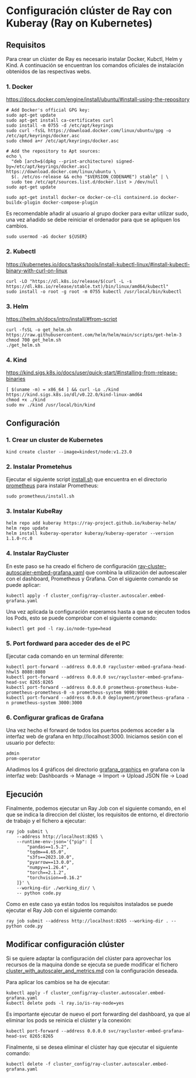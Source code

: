 # Configuración clúster de Ray con Kuberay (Ray on Kubernetes)
 
## Requisitos 
Para crear un clúster de Ray es necesario instalar Docker, Kubctl, Helm y Kind. A continuación se encuentran los comandos oficiales de instalación obtenidos de las respectivas webs.

### 1. Docker 
https://docs.docker.com/engine/install/ubuntu/#install-using-the-repository
``` 
# Add Docker's official GPG key:
sudo apt-get update
sudo apt-get install ca-certificates curl
sudo install -m 0755 -d /etc/apt/keyrings
sudo curl -fsSL https://download.docker.com/linux/ubuntu/gpg -o /etc/apt/keyrings/docker.asc
sudo chmod a+r /etc/apt/keyrings/docker.asc

# Add the repository to Apt sources:
echo \
  "deb [arch=$(dpkg --print-architecture) signed-by=/etc/apt/keyrings/docker.asc] https://download.docker.com/linux/ubuntu \
  $(. /etc/os-release && echo "$VERSION_CODENAME") stable" | \
  sudo tee /etc/apt/sources.list.d/docker.list > /dev/null
sudo apt-get update

sudo apt-get install docker-ce docker-ce-cli containerd.io docker-buildx-plugin docker-compose-plugin
``` 

Es recomendable añadir al usuario al grupo docker para evitar utilizar sudo, una vez añadido se debe reiniciar el ordenador para que se apliquen los cambios.
```
sudo usermod -aG docker ${USER}
```

### 2. Kubectl
https://kubernetes.io/docs/tasks/tools/install-kubectl-linux/#install-kubectl-binary-with-curl-on-linux
``` 
curl -LO "https://dl.k8s.io/release/$(curl -L -s https://dl.k8s.io/release/stable.txt)/bin/linux/amd64/kubectl"
sudo install -o root -g root -m 0755 kubectl /usr/local/bin/kubectl
``` 

### 3. Helm
https://helm.sh/docs/intro/install/#from-script
``` 
curl -fsSL -o get_helm.sh https://raw.githubusercontent.com/helm/helm/main/scripts/get-helm-3
chmod 700 get_helm.sh
./get_helm.sh
``` 
 
### 4. Kind
https://kind.sigs.k8s.io/docs/user/quick-start/#installing-from-release-binaries
``` 
[ $(uname -m) = x86_64 ] && curl -Lo ./kind https://kind.sigs.k8s.io/dl/v0.22.0/kind-linux-amd64
chmod +x ./kind
sudo mv ./kind /usr/local/bin/kind
``` 

## Configuración
### 1. Crear un cluster de Kubernetes

```
kind create cluster --image=kindest/node:v1.23.0
```
### 2. Instalar Prometehus
Ejecutar el siguiente script [install.sh](prometheus%2Finstall.sh) que encuentra en el directorio [prometheus](prometheus) para instalar Prometheus:
```
sudo prometheus/install.sh
```

### 3. Instalar KubeRay
```
helm repo add kuberay https://ray-project.github.io/kuberay-helm/
helm repo update
helm install kuberay-operator kuberay/kuberay-operator --version 1.1.0-rc.0
```

### 4. Instalar RayCluster
En este paso se ha creado el fichero de configuración [ray-cluster-autoscaler-embed-grafana.yaml](cluster_config%2Fray-cluster-autoscaler-embed-grafana.yaml) que combina la utilización del autoescaler con el dashboard, Prometheus y Grafana. Con el siguiente comando se puede aplicar:
```
kubectl apply -f cluster_config/ray-cluster.autoscaler.embed-grafana.yaml
```
Una vez aplicada la configuración esperamos hasta a que se ejecuten todos los Pods, esto se puede comprobar con el siguiente comando:
```
kubectl get pod -l ray.io/node-type=head
```

### 5. Port fordward para acceder des de el PC
Ejecutar cada comando en un terminal diferente:
```
kubectl port-forward --address 0.0.0.0 raycluster-embed-grafana-head-hhwl5 8080:8080
kubectl port-forward --address 0.0.0.0 svc/raycluster-embed-grafana-head-svc 8265:8265
kubectl port-forward --address 0.0.0.0 prometheus-prometheus-kube-prometheus-prometheus-0 -n prometheus-system 9090:9090
kubectl port-forward --address 0.0.0.0 deployment/prometheus-grafana -n prometheus-system 3000:3000
```

### 6. Configurar graficas de Grafana
Una vez hecho el forward de todos los puertos podemos acceder a la interfaz web de grafana en http://localhost:3000.
Iniciamos sesión con el usuario por defecto:
``` 
admin
prom-operator
```
Añadimos los 4 gráficos del directorio [grafana_graphics](grafana_graphics) en grafana con la interfaz web: Dashboards -> Manage -> Import -> Upload JSON file -> Load

## Ejecución
Finalmente, podemos ejecutar un Ray Job con el siguiente comando, en el que se indica la direccion del clúster, los requisitos de entorno, el directorio de trabajo y el fichero a ejecutar:
```
ray job submit \
    --address http://localhost:8265 \
    --runtime-env-json='{"pip": [
        "pandas==1.5.2",
        "tqdm==4.65.0",
        "s3fs==2023.10.0",
        "pyarrow==13.0.0",
        "numpy==1.26.4",
        "torch==2.1.2",
        "torchvision==0.16.2"
    ]}' \
    --working-dir ./working_dir/ \
    -- python code.py
```
Como en este caso ya están todos los requisitos instalados se puede ejecutar el Ray Job con el siguiente comando:
```
ray job submit --address http://localhost:8265 --working-dir . -- python code.py
```

## Modificar configuración clúster
Si se quiere adaptar la configuración del clúster para aprovechar los recursos de la maquina donde se ejecuta se puede modificar el fichero [cluster_with_autoscaler_and_metrics.md](cluster_with_autoscaler_and_metrics.md) con la configuración deseada.

Para aplicar los cambios se ha de ejecutar:
```
kubectl apply -f cluster_config/ray-cluster.autoscaler.embed-grafana.yaml
kubectl delete pods -l ray.io/is-ray-node=yes
```
Es importante ejecutar de nuevo el port forwarding del dashboard, ya que al eliminar los pods se reinicia el clúster y la conexión:
``` 
kubectl port-forward --address 0.0.0.0 svc/raycluster-embed-grafana-head-svc 8265:8265
```
Finalmente, si se desea eliminar el clúster hay que ejecutar el siguiente comando:
```
kubectl delete -f cluster_config/ray-cluster.autoscaler.embed-grafana.yaml
```